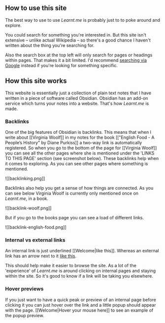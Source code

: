 ## How to use this site

The best way to use to use *Learnt.me* is probably just to to poke around and explore.

You could search for something you're interested in. But this site isn't extensive – unlike actual Wikipedia – so there's a good chance I haven't written about the thing you're searching for.

Also the search box at the top left will only search for pages or headings within pages. That makes it a bit limited. I'd recommend [searching via Google](https://www.google.com/search?q=site%3Alearnt.me&rlz=1C5CHFA_enGB1082GB1083&oq=site%3Alearnt.me&gs_lcrp=EgZjaHJvbWUqBggAEEUYOzIGCAAQRRg7MgYIARBFGEAyBggCEEUYOzIGCAMQRRg60gEIMzgzN2owajeoAgCwAgA&sourceid=chrome&ie=UTF-8) instead if you're looking for something specific.

## How this site works

This website is essentially just a collection of plain text notes that I have written in a piece of software called Obsidian. Obsidian has an add-on service which turns your notes into a website. That's how *Learnt.me* is made.

### Backlinks

One of the big features of Obsidian is backlinks. This means that when I write about [[Virginia Woolf]] in my notes for the book [["English Food - A People’s History" by Diane Purkiss]] a two-way link is automatically registered. So when you go to the bottom of the page for [[Virginia Woolf]] you can see all the other pages where she is mentioned under the 'LINKS TO THIS PAGE' section (see screenshot below). These backlinks help when it comes to exploring. As you can see other pages where something is mentioned.

![[backlinking.png]]

Backlinks also help you get a sense of how things are connected. As you can see below Virginia Woolf is currently only mentioned once on *Learnt.me*, in a book.

![[backlink-woolf.png]]

But if you go to the books page you can see a load of different links.

![[backlink-english-food.png]]

### Internal vs external links

An internal link is just underlined [[Welcome|like this]]. Whereas an external link has an arrow next to it [like this](https://en.wikipedia.org/wiki/Virginia_Woolf).

This should help make it easier to browse the site. As a lot of the 'experience' of *Learnt.me* is around clicking on internal pages and staying within the site. So it's good to know if a link will be taking you elsewhere.

### Hover previews

If you just want to have a quick peak or preview of an internal page before clicking it you can just hover over the link and a little popup should appear with the page. [[Welcome|Hover your mouse here]] to see an example of the popup preview.
